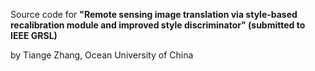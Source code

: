 Source code for **"Remote sensing image translation via style-based recalibration module and improved style discriminator" (submitted to IEEE GRSL)**

by Tiange Zhang, Ocean University of China 
